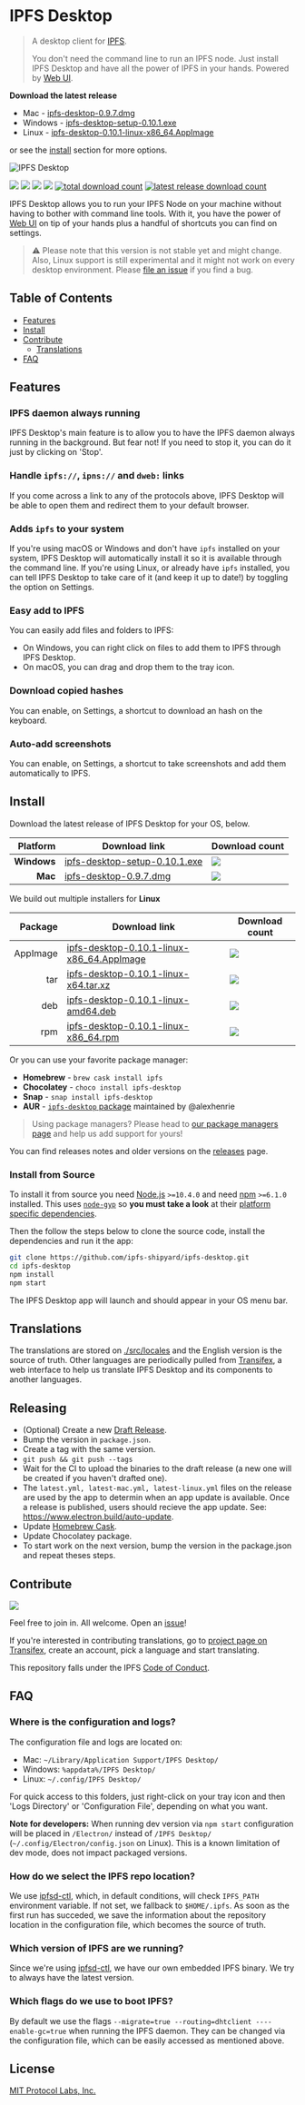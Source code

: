 # IPFS Desktop

> A desktop client for [IPFS](https://ipfs.io).
>
> You don't need the command line to run an IPFS node. Just install IPFS Desktop and have all the power of IPFS in your hands. Powered by [Web UI](https://github.com/ipfs-shipyard/ipfs-webui).

**Download the latest release**

- Mac - [ipfs-desktop-0.9.7.dmg](https://github.com/ipfs-shipyard/ipfs-desktop/releases/download/v0.9.7/ipfs-desktop-0.9.7.dmg)
- Windows - [ipfs-desktop-setup-0.10.1.exe](https://github.com/ipfs-shipyard/ipfs-desktop/releases/download/v0.10.1/ipfs-desktop-setup-0.10.1.exe)
- Linux - [ipfs-desktop-0.10.1-linux-x86_64.AppImage](https://github.com/ipfs-shipyard/ipfs-desktop/releases/download/v0.10.1/ipfs-desktop-0.10.1-linux-x86_64.AppImage)

or see the [install](#install) section for more options.

![IPFS Desktop](https://user-images.githubusercontent.com/157609/55424318-426b1680-5580-11e9-93ec-ec261879367f.jpg)

[![](https://img.shields.io/badge/made%20by-Protocol%20Labs-blue.svg?style=flat-square)](https://protocol.ai/)
[![](https://img.shields.io/badge/project-IPFS-blue.svg?style=flat-square)](http://ipfs.io/)
[![](https://img.shields.io/badge/freenode-%23ipfs-blue.svg?style=flat-square)](http://webchat.freenode.net/?channels=%23ipfs)
[![](https://david-dm.org/ipfs-shipyard/ipfs-desktop.svg?style=flat-square)](https://david-dm.org/ipfs-shipyard/ipfs-desktop)
[![total download count](https://img.shields.io/github/downloads/ipfs-shipyard/ipfs-desktop/total.svg?style=flat-square)](https://github.com/ipfs-shipyard/ipfs-desktop/releases)
[![latest release download count](https://img.shields.io/github/downloads-pre/ipfs-shipyard/ipfs-desktop/v0.10.1/total.svg?style=flat-square)](https://github.com/ipfs-shipyard/ipfs-desktop/releases/tag/v0.10.1)

IPFS Desktop allows you to run your IPFS Node on your machine without having to bother with command line tools. With it, you have the power of [Web UI](https://github.com/ipfs-shipyard/ipfs-webui) on tip of your hands plus a handful of shortcuts you can find on settings.

> ⚠ Please note that this version is not stable yet and might change. Also, Linux support is still experimental and it might not work on every desktop environment. Please [file an issue](https://github.com/ipfs-shipyard/ipfs-desktop/issues/new) if you find a bug.

## Table of Contents

- [Features](#features)
- [Install](#install)
- [Contribute](#contribute)
    - [Translations](#translations)
- [FAQ](#faq)

## Features

### IPFS daemon always running

IPFS Desktop's main feature is to allow you to have the IPFS daemon always running in the background. But fear not! If you need to stop it, you can do it just by clicking on 'Stop'.

### Handle `ipfs://`, `ipns://` and `dweb:` links

If you come across a link to any of the protocols above, IPFS Desktop will be able to open them and redirect them to your default browser.

### Adds `ipfs` to your system

If you're using macOS or Windows and don't have `ipfs` installed on your system, IPFS Desktop will automatically install it so it is available through the command line. If you're using Linux, or already have `ipfs` installed, you can tell IPFS Desktop to take care of it (and keep it up to date!) by toggling the option on Settings.

### Easy add to IPFS

You can easily add files and folders to IPFS:

- On Windows, you can right click on files to add them to IPFS through IPFS Desktop.
- On macOS, you can drag and drop them to the tray icon.

### Download copied hashes

You can enable, on Settings, a shortcut to download an hash on the keyboard.

### Auto-add screenshots

You can enable, on Settings, a shortcut to take screenshots and add them automatically to IPFS.

## Install

Download the latest release of IPFS Desktop for your OS, below.

| Platform | Download link | Download count
|---------:|---------------|---------------
| **Windows**  | [ipfs-desktop-setup-0.10.1.exe](https://github.com/ipfs-shipyard/ipfs-desktop/releases/download/v0.10.1/ipfs-desktop-setup-0.10.1.exe) | [![](https://img.shields.io/github/downloads-pre/ipfs-shipyard/ipfs-desktop/v0.10.1/ipfs-desktop-setup-0.10.1.exe.svg?style=flat-square)](https://github.com/ipfs-shipyard/ipfs-desktop/releases/download/v0.10.1/ipfs-desktop-setup-0.10.1.exe)
| **Mac**    | [ipfs-desktop-0.9.7.dmg](https://github.com/ipfs-shipyard/ipfs-desktop/releases/download/v0.9.7/ipfs-desktop-0.9.7.dmg) | [![](https://img.shields.io/github/downloads-pre/ipfs-shipyard/ipfs-desktop/v0.9.7/ipfs-desktop-0.9.7.dmg.svg?style=flat-square)](https://github.com/ipfs-shipyard/ipfs-desktop/releases/download/v0.9.7/ipfs-desktop-0.9.7.dmg)

We build out multiple installers for **Linux**

| Package | Download link | Download count
|---------:|---------------|---------------
| AppImage | [ipfs-desktop-0.10.1-linux-x86_64.AppImage](https://github.com/ipfs-shipyard/ipfs-desktop/releases/download/v0.10.1/ipfs-desktop-0.10.1-linux-x86_64.AppImage) | [![](https://img.shields.io/github/downloads-pre/ipfs-shipyard/ipfs-desktop/v0.10.1/ipfs-desktop-0.10.1-linux-x86_64.AppImage.svg?style=flat-square)](https://github.com/ipfs-shipyard/ipfs-desktop/releases/download/v0.10.1/ipfs-desktop-0.10.1-linux-x86_64.AppImage)
| tar | [ipfs-desktop-0.10.1-linux-x64.tar.xz](https://github.com/ipfs-shipyard/ipfs-desktop/releases/download/v0.10.1/ipfs-desktop-0.10.1-linux-x64.tar.xz) | [![](https://img.shields.io/github/downloads-pre/ipfs-shipyard/ipfs-desktop/v0.10.1/ipfs-desktop-0.10.1-linux-x64.tar.xz.svg?style=flat-square)](https://github.com/ipfs-shipyard/ipfs-desktop/releases/download/v0.10.1/ipfs-desktop-0.10.1-linux-x64.tar.xz)
| deb | [ipfs-desktop-0.10.1-linux-amd64.deb](https://github.com/ipfs-shipyard/ipfs-desktop/releases/download/v0.10.1/ipfs-desktop-0.10.1-linux-amd64.deb) | [![](https://img.shields.io/github/downloads-pre/ipfs-shipyard/ipfs-desktop/v0.10.1/ipfs-desktop-0.10.1-linux-amd64.deb.svg?style=flat-square)](https://github.com/ipfs-shipyard/ipfs-desktop/releases/download/v0.10.1/ipfs-desktop-0.10.1-linux-amd64.deb)
| rpm | [ipfs-desktop-0.10.1-linux-x86_64.rpm](https://github.com/ipfs-shipyard/ipfs-desktop/releases/download/v0.10.1/ipfs-desktop-0.10.1-linux-x86_64.rpm) | [![](https://img.shields.io/github/downloads-pre/ipfs-shipyard/ipfs-desktop/v0.10.1/ipfs-desktop-0.10.1-linux-x86_64.rpm.svg?style=flat-square)](https://github.com/ipfs-shipyard/ipfs-desktop/releases/download/v0.10.1/ipfs-desktop-0.10.1-linux-x86_64.rpm)

Or you can use your favorite package manager:

- **Homebrew** - `brew cask install ipfs`
- **Chocolatey** - `choco install ipfs-desktop`
- **Snap** - `snap install ipfs-desktop`
- **AUR** - [`ipfs-desktop` package](https://aur.archlinux.org/packages/ipfs-desktop/) maintained by @alexhenrie

> Using package managers? Please head to [our package managers page](https://github.com/ipfs-shipyard/ipfs-desktop/issues/691) and help us add support for yours!

You can find releases notes and older versions on the [releases](https://github.com/ipfs-shipyard/ipfs-desktop/releases) page.

### Install from Source

To install it from source you need [Node.js](https://nodejs.org/en/) `>=10.4.0` and
need [npm](npmjs.org) `>=6.1.0` installed. This uses [`node-gyp`](https://github.com/nodejs/node-gyp) so **you must take a look** at their [platform specific dependencies](https://github.com/nodejs/node-gyp#installation).

Then the follow the steps below to clone the source code, install the dependencies and run it the app:

```bash
git clone https://github.com/ipfs-shipyard/ipfs-desktop.git
cd ipfs-desktop
npm install
npm start
```

The IPFS Desktop app will launch and should appear in your OS menu bar.

## Translations

The translations are stored on [./src/locales](./src/locales) and the English version is the source of truth.
Other languages are periodically pulled from [Transifex](https://www.transifex.com/ipfs/ipfs-desktop/), a web interface to help us translate IPFS Desktop and its components to another languages.

## Releasing

- (Optional) Create a new [Draft Release](https://github.com/ipfs-shipyard/ipfs-desktop/releases).
- Bump the version in `package.json`.
- Create a tag with the same version.
- `git push && git push --tags`
- Wait for the CI to upload the binaries to the draft release (a new one will be created if you haven't drafted one).
- The `latest.yml, latest-mac.yml, latest-linux.yml` files on the release are used by the app to determin when an app update is available. Once a release is published, users should recieve the app update. See: https://www.electron.build/auto-update.
- Update [Homebrew Cask](https://github.com/Homebrew/homebrew-cask/blob/master/CONTRIBUTING.md#updating-a-cask).
- Update Chocolatey package.
- To start work on the next version, bump the version in the package.json and repeat theses steps.

## Contribute

[![](https://cdn.rawgit.com/jbenet/contribute-ipfs-gif/master/img/contribute.gif)](https://github.com/ipfs/community/#contributing-guidelines)

Feel free to join in. All welcome. Open an [issue](https://github.com/ipfs-shipyard/ipfs-desktop/issues)!

If you're interested in contributing translations, go to [project page on Transifex](https://www.transifex.com/ipfs/ipfs-desktop/translate/), create an account, pick a language and start translating.

This repository falls under the IPFS [Code of Conduct](https://github.com/ipfs/community/blob/master/code-of-conduct.md).

## FAQ

### Where is the configuration and logs?

The configuration file and logs are located on:
- Mac: `~/Library/Application Support/IPFS Desktop/`
- Windows: `%appdata%/IPFS Desktop/`
- Linux: `~/.config/IPFS Desktop/`

For quick access to this folders, just right-click on your tray icon and then 'Logs Directory' or 'Configuration File', depending on what you want.

**Note for developers:** When running dev version via `npm start` configuration will be placed in `/Electron/` instead of `/IPFS Desktop/` (`~/.config/Electron/config.json` on Linux). This is a known limitation of dev mode, does not impact packaged versions.

### How do we select the IPFS repo location?

We use [ipfsd-ctl](https://github.com/ipfs/js-ipfsd-ctl), which, in default conditions, will check `IPFS_PATH` environment variable. If not set, we fallback to `$HOME/.ipfs`. As soon as the first run has succeded, we save the information about the repository location in the configuration file, which becomes the source of truth.

### Which version of IPFS are we running?

Since we're using [ipfsd-ctl](https://github.com/ipfs/js-ipfsd-ctl), we have our own embedded IPFS binary. We try to always have the latest version.

### Which flags do we use to boot IPFS?

By default we use the flags `--migrate=true --routing=dhtclient ----enable-gc=true` when running the IPFS daemon. They can be changed via the configuration file, which can be easily accessed as mentioned above.

## License

[MIT Protocol Labs, Inc.](./LICENSE)
